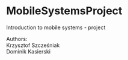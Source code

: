 # MobileSystemsProject
Introduction to mobile systems - project

Authors:  
Krzysztof Szcześniak  
Dominik Kasierski
